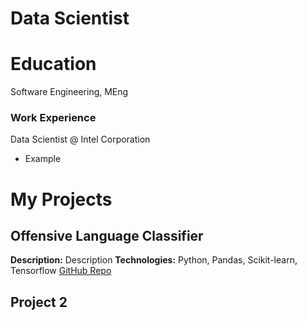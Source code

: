 # Data Scientist

# Education
Software Engineering,         MEng

### Work Experience
Data Scientist @ Intel Corporation
- Example

# My Projects

## Offensive Language Classifier
**Description:** Description
**Technologies:** Python, Pandas, Scikit-learn, Tensorflow
[GitHub Repo](https://github.com/AElGohary002/TweetClassifier)

## Project 2
